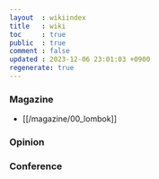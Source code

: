 ```yaml
---
layout  : wikiindex
title   : wiki
toc     : true
public  : true
comment : false
updated : 2023-12-06 23:01:03 +0900
regenerate: true
---
```


### Magazine

* [[/magazine/00_lombok]]

### Opinion

### Conference